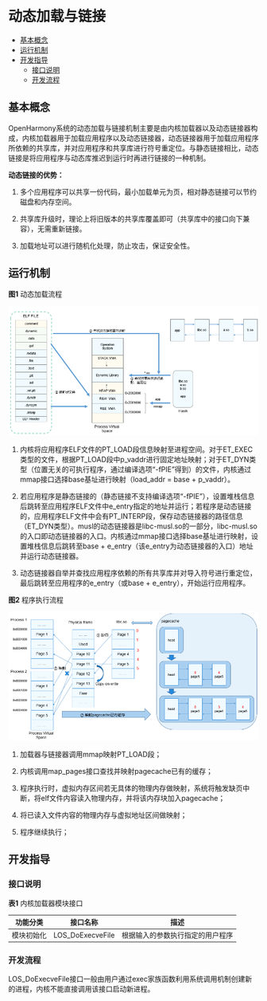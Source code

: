 # 动态加载与链接

- [基本概念](#基本概念)
- [运行机制](#运行机制)
- [开发指导](#开发指导)
  - [接口说明](#接口说明)
  - [开发流程](#开发流程)

## 基本概念

OpenHarmony系统的动态加载与链接机制主要是由内核加载器以及动态链接器构成，内核加载器用于加载应用程序以及动态链接器，动态链接器用于加载应用程序所依赖的共享库，并对应用程序和共享库进行符号重定位。与静态链接相比，动态链接是将应用程序与动态库推迟到运行时再进行链接的一种机制。

**动态链接的优势：**

1. 多个应用程序可以共享一份代码，最小加载单元为页，相对静态链接可以节约磁盘和内存空间。

2. 共享库升级时，理论上将旧版本的共享库覆盖即可（共享库中的接口向下兼容），无需重新链接。

3. 加载地址可以进行随机化处理，防止攻击，保证安全性。


## 运行机制

**图1** 动态加载流程

![zh-cn_image_0000001133104502](figures/zh-cn_image_0000001133104502.png)

1. 内核将应用程序ELF文件的PT_LOAD段信息映射至进程空间。对于ET_EXEC类型的文件，根据PT_LOAD段中p_vaddr进行固定地址映射；对于ET_DYN类型（位置无关的可执行程序，通过编译选项“-fPIE”得到）的文件，内核通过mmap接口选择base基址进行映射（load_addr = base + p_vaddr）。

2. 若应用程序是静态链接的（静态链接不支持编译选项“-fPIE”），设置堆栈信息后跳转至应用程序ELF文件中e_entry指定的地址并运行；若程序是动态链接的，应用程序ELF文件中会有PT_INTERP段，保存动态链接器的路径信息（ET_DYN类型）。musl的动态链接器是libc-musl.so的一部分，libc-musl.so的入口即动态链接器的入口。内核通过mmap接口选择base基址进行映射，设置堆栈信息后跳转至base + e_entry（该e_entry为动态链接器的入口）地址并运行动态链接器。

3. 动态链接器自举并查找应用程序依赖的所有共享库并对导入符号进行重定位，最后跳转至应用程序的e_entry（或base + e_entry），开始运行应用程序。

**图2** 程序执行流程

![zh-cn_image_0000001133264664](figures/zh-cn_image_0000001133264664.png)

1. 加载器与链接器调用mmap映射PT_LOAD段；

2. 内核调用map_pages接口查找并映射pagecache已有的缓存；

3. 程序执行时，虚拟内存区间若无具体的物理内存做映射，系统将触发缺页中断，将elf文件内容读入物理内存，并将该内存块加入pagecache；

4. 将已读入文件内容的物理内存与虚拟地址区间做映射；

5. 程序继续执行；


## 开发指导


### 接口说明

**表1** 内核加载器模块接口

| 功能分类 | 接口**名称** | 描述 | 
| -------- | -------- | -------- |
| 模块初始化 | LOS_DoExecveFile | 根据输入的参数执行指定的用户程序 | 


### 开发流程

LOS_DoExecveFile接口一般由用户通过exec家族函数利用系统调用机制创建新的进程，内核不能直接调用该接口启动新进程。
